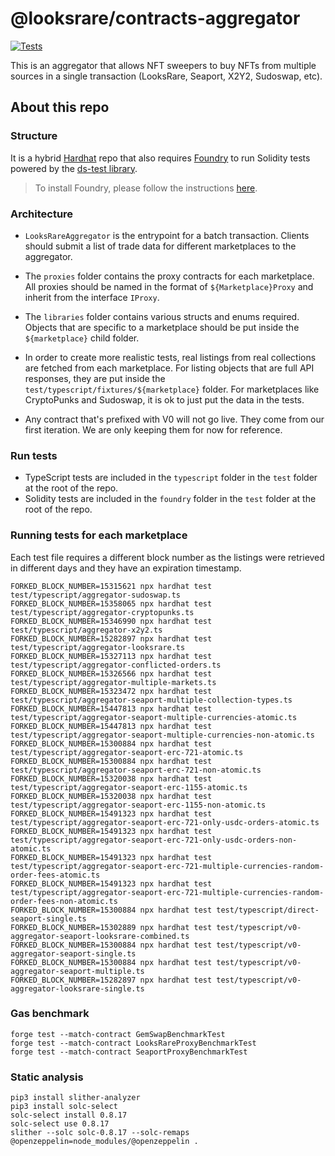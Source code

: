 # @looksrare/contracts-aggregator

[![Tests](https://github.com/LooksRare/contracts-aggregator/actions/workflows/tests.yaml/badge.svg)](https://github.com/LooksRare/contracts-aggregator/actions/workflows/tests.yaml)

This is an aggregator that allows NFT sweepers to buy NFTs from multiple sources in a single transaction (LooksRare, Seaport, X2Y2, Sudoswap, etc).

## About this repo

### Structure

It is a hybrid [Hardhat](https://hardhat.org/) repo that also requires [Foundry](https://book.getfoundry.sh/index.html) to run Solidity tests powered by the [ds-test library](https://github.com/dapphub/ds-test/).

> To install Foundry, please follow the instructions [here](https://book.getfoundry.sh/getting-started/installation.html).

### Architecture

- `LooksRareAggregator` is the entrypoint for a batch transaction. Clients should submit a list of trade data for different marketplaces to the aggregator.

- The `proxies` folder contains the proxy contracts for each marketplace. All proxies should be named in the format of `${Marketplace}Proxy` and inherit from the interface `IProxy`.

- The `libraries` folder contains various structs and enums required. Objects that are specific to a marketplace should be put inside the `${marketplace}` child folder.

- In order to create more realistic tests, real listings from real collections are fetched from each marketplace. For listing objects that are full API responses, they are put inside the `test/typescript/fixtures/${marketplace}` folder. For marketplaces like CryptoPunks and Sudoswap, it is ok to just put the data in the tests.

- Any contract that's prefixed with V0 will not go live. They come from our first iteration. We are only keeping them for now for reference.

### Run tests

- TypeScript tests are included in the `typescript` folder in the `test` folder at the root of the repo.
- Solidity tests are included in the `foundry` folder in the `test` folder at the root of the repo.

### Running tests for each marketplace

Each test file requires a different block number as the listings were retrieved in different days and they have an expiration timestamp.

```shell
FORKED_BLOCK_NUMBER=15315621 npx hardhat test test/typescript/aggregator-sudoswap.ts
FORKED_BLOCK_NUMBER=15358065 npx hardhat test test/typescript/aggregator-cryptopunks.ts
FORKED_BLOCK_NUMBER=15346990 npx hardhat test test/typescript/aggregator-x2y2.ts
FORKED_BLOCK_NUMBER=15282897 npx hardhat test test/typescript/aggregator-looksrare.ts
FORKED_BLOCK_NUMBER=15327113 npx hardhat test test/typescript/aggregator-conflicted-orders.ts
FORKED_BLOCK_NUMBER=15326566 npx hardhat test test/typescript/aggregator-multiple-markets.ts
FORKED_BLOCK_NUMBER=15323472 npx hardhat test test/typescript/aggregator-seaport-multiple-collection-types.ts
FORKED_BLOCK_NUMBER=15447813 npx hardhat test test/typescript/aggregator-seaport-multiple-currencies-atomic.ts
FORKED_BLOCK_NUMBER=15447813 npx hardhat test test/typescript/aggregator-seaport-multiple-currencies-non-atomic.ts
FORKED_BLOCK_NUMBER=15300884 npx hardhat test test/typescript/aggregator-seaport-erc-721-atomic.ts
FORKED_BLOCK_NUMBER=15300884 npx hardhat test test/typescript/aggregator-seaport-erc-721-non-atomic.ts
FORKED_BLOCK_NUMBER=15320038 npx hardhat test test/typescript/aggregator-seaport-erc-1155-atomic.ts
FORKED_BLOCK_NUMBER=15320038 npx hardhat test test/typescript/aggregator-seaport-erc-1155-non-atomic.ts
FORKED_BLOCK_NUMBER=15491323 npx hardhat test test/typescript/aggregator-seaport-erc-721-only-usdc-orders-atomic.ts
FORKED_BLOCK_NUMBER=15491323 npx hardhat test test/typescript/aggregator-seaport-erc-721-only-usdc-orders-non-atomic.ts
FORKED_BLOCK_NUMBER=15491323 npx hardhat test test/typescript/aggregator-seaport-erc-721-multiple-currencies-random-order-fees-atomic.ts
FORKED_BLOCK_NUMBER=15491323 npx hardhat test test/typescript/aggregator-seaport-erc-721-multiple-currencies-random-order-fees-non-atomic.ts
FORKED_BLOCK_NUMBER=15300884 npx hardhat test test/typescript/direct-seaport-single.ts
FORKED_BLOCK_NUMBER=15302889 npx hardhat test test/typescript/v0-aggregator-seaport-looksrare-combined.ts
FORKED_BLOCK_NUMBER=15300884 npx hardhat test test/typescript/v0-aggregator-seaport-single.ts
FORKED_BLOCK_NUMBER=15300884 npx hardhat test test/typescript/v0-aggregator-seaport-multiple.ts
FORKED_BLOCK_NUMBER=15282897 npx hardhat test test/typescript/v0-aggregator-looksrare-single.ts
```

### Gas benchmark

```
forge test --match-contract GemSwapBenchmarkTest
forge test --match-contract LooksRareProxyBenchmarkTest
forge test --match-contract SeaportProxyBenchmarkTest
```

### Static analysis

```
pip3 install slither-analyzer
pip3 install solc-select
solc-select install 0.8.17
solc-select use 0.8.17
slither --solc solc-0.8.17 --solc-remaps @openzeppelin=node_modules/@openzeppelin .
```
